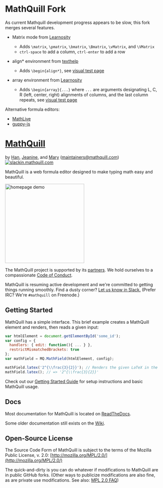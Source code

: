# MathQuill Fork

As current Mathquill development progress appears to be slow, this fork merges several features.

* Matrix mode from [Learnosity](https://github.com/Learnosity/mathquill/tree/matrix)

  * Adds `\matrix`, `\pmatrix`, `\bmatrix`, `\Bmatrix`, `\vMatrix`, and `\VMatrix`
  * `ctrl-space` to add a column, `ctrl-enter` to add a row

* align* environment from [texthelp](https://github.com/texthelp/mathquill/tree/feature/array-environment-alternative)

  * Adds `\begin{align*}`, see [visual test page](test/visual.html)

* array environment from [Learnosity](https://github.com/Learnosity/mathquill/tree/align-alternative)

  * Adds `\begin{array}{...}` where `...` are arguments designating L, C, R (left, center, right) alignments of columns, and the last column repeats, see [visual test page](test/visual.html)

Alternative formula editors:

 * [MathLive](https://github.com/arnog/mathlive)
 * [guppy-js](https://guppy.js.org/site/)

# [MathQuill](http://mathquill.com)

by [Han](http://github.com/laughinghan), [Jeanine](http://github.com/jneen), and [Mary](http://github.com/stufflebear) (<maintainers@mathquill.com>) [<img alt="slackin.mathquill.com" src="http://slackin.mathquill.com/badge.svg" align="top">](http://slackin.mathquill.com)

MathQuill is a web formula editor designed to make typing math easy and beautiful.

[<img alt="homepage demo" src="https://cloud.githubusercontent.com/assets/225809/15163580/1bc048c4-16be-11e6-98a6-de467d00cff1.gif" width="260">](http://mathquill.com)

The MathQuill project is supported by its [partners](http://mathquill.com/partners.html). We hold ourselves to a compassionate [Code of Conduct](http://docs.mathquill.com/en/latest/Code_of_Conduct/).

MathQuill is resuming active development and we're committed to getting things running smoothly. Find a dusty corner? [Let us know in Slack.](http://slackin.mathquill.com) (Prefer IRC? We're `#mathquill` on Freenode.)

## Getting Started

MathQuill has a simple interface. This brief example creates a MathQuill element and renders, then reads a given input:
```javascript
var htmlElement = document.getElementById('some_id');
var config = {
  handlers: { edit: function(){ ... } },
  restrictMismatchedBrackets: true
};
var mathField = MQ.MathField(htmlElement, config);

mathField.latex('2^{\\frac{3}{2}}'); // Renders the given LaTeX in the MathQuill field
mathField.latex(); // => '2^{\\frac{3}{2}}'
```

Check out our [Getting Started Guide](http://docs.mathquill.com/en/latest/Getting_Started/) for setup instructions and basic MathQuill usage.

## Docs

Most documentation for MathQuill is located on [ReadTheDocs](http://docs.mathquill.com/en/latest/).

Some older documentation still exists on the [Wiki](https://github.com/mathquill/mathquill/wiki).

## Open-Source License

The Source Code Form of MathQuill is subject to the terms of the Mozilla Public
License, v. 2.0: [http://mozilla.org/MPL/2.0/](http://mozilla.org/MPL/2.0/)

The quick-and-dirty is you can do whatever if modifications to MathQuill are in
public GitHub forks. (Other ways to publicize modifications are also fine, as
are private use modifications. See also: [MPL 2.0 FAQ](https://www.mozilla.org/en-US/MPL/2.0/FAQ/))
